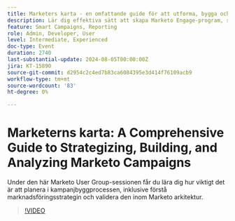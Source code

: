 ```yaml
---
title: Marketers karta - en omfattande guide för att utforma, bygga och analysera Marketo-kampanjer
description: Lär dig effektiva sätt att skapa Marketo Engage-program, som att importera, klona och bygga från grunden. Anpassa Marketo Engage-mallarna efter varumärkesstandarder och hantera tillgångar och periodkostnader.
feature: Smart Campaigns, Reporting
role: Admin, Developer, User
level: Intermediate, Experienced
doc-type: Event
duration: 2740
last-substantial-update: 2024-08-05T00:00:00Z
jira: KT-15890
source-git-commit: d2954c2c4ed7b83ca6084395e3d414f76109acb9
workflow-type: tm+mt
source-wordcount: '83'
ht-degree: 0%

---
```



# Marketerns karta: A Comprehensive Guide to Strategizing, Building, and Analyzing Marketo Campaigns

Under den här Marketo User Group-sessionen får du lära dig hur viktigt det är att planera i kampanjbyggprocessen, inklusive förstå marknadsföringsstrategin och validera den inom Marketo arkitektur.

>[!VIDEO](https://video.tv.adobe.com/v/3432223/?learn=on)
